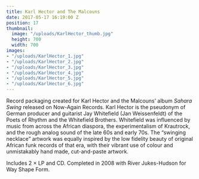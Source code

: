 ```yaml
---
title: Karl Hector and The Malcouns
date: 2017-05-17 16:19:00 Z
position: 17
thumbnail:
  image: "/uploads/KarlHector_thumb.jpg"
  height: 700
  width: 700
images:
- "/uploads/KarlHector_1.jpg"
- "/uploads/KarlHector_2.jpg"
- "/uploads/KarlHector_3.jpg"
- "/uploads/KarlHector_4.jpg"
- "/uploads/KarlHector_5.jpg"
- "/uploads/KarlHector_6.jpg"
---
```


Record packaging created for Karl Hector and the Malcouns’ album *Sahara Swing* released on Now-Again Records. Karl Hector is the pseudonym of German producer and guitarist Jay Whitefield (Jan Weissenfeldt) of the Poets of Rhythm and the Whitefield Brothers. Whitefield was influenced by music from across the African diaspora, the experimentalism of Krautrock, and the rough analog sound of the late 60s and early 70s. The “swinging necklace” artwork was equally inspired by the low fidelity beauty of original African funk records of that era, with their vibrant use of colour and unmistakably hand made, cut-and-paste artwork. 

Includes 2 × LP and CD. Completed in 2008 with River Jukes-Hudson for Way Shape Form.
